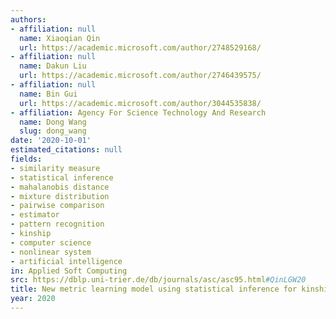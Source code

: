 ```yaml
---
authors:
- affiliation: null
  name: Xiaoqian Qin
  url: https://academic.microsoft.com/author/2748529168/
- affiliation: null
  name: Dakun Liu
  url: https://academic.microsoft.com/author/2746439575/
- affiliation: null
  name: Bin Gui
  url: https://academic.microsoft.com/author/3044535838/
- affiliation: Agency For Science Technology And Research
  name: Dong Wang
  slug: dong_wang
date: '2020-10-01'
estimated_citations: null
fields:
- similarity measure
- statistical inference
- mahalanobis distance
- mixture distribution
- pairwise comparison
- estimator
- pattern recognition
- kinship
- computer science
- nonlinear system
- artificial intelligence
in: Applied Soft Computing
src: https://dblp.uni-trier.de/db/journals/asc/asc95.html#QinLGW20
title: New metric learning model using statistical inference for kinship verification
year: 2020
---
```

